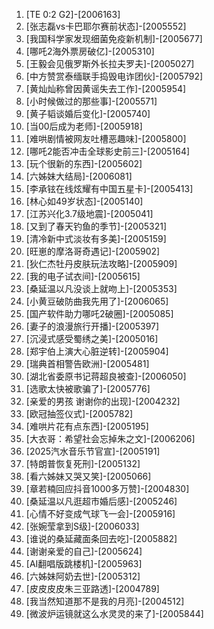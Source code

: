 
1. [TE 0:2 G2]-[2006163]
1. [张志磊vs卡巴耶尔赛前状态]-[2005552]
1. [我国科学家发现细菌免疫新机制]-[2005677]
1. [哪吒2海外票房破亿]-[2005310]
1. [王毅会见俄罗斯外长拉夫罗夫]-[2005027]
1. [中方赞赏泰缅联手捣毁电诈团伙]-[2005792]
1. [黄灿灿称曾因黄谣失去工作]-[2005954]
1. [小时候做过的那些事]-[2005571]
1. [黄子韬谈婚后变化]-[2005740]
1. [当00后成为老师]-[2005918]
1. [难哄剧情被网友吐槽恶趣味]-[2005800]
1. [哪吒2能否冲击全球影史前三]-[2005164]
1. [玩个很新的东西]-[2005602]
1. [六姊妹大结局]-[2006081]
1. [李承铉在线炫耀有中国五星卡]-[2005413]
1. [林心如49岁状态]-[2005140]
1. [江苏兴化3.7级地震]-[2005041]
1. [又到了春天钓鱼的季节]-[2005321]
1. [清冷新中式淡妆有多美]-[2005159]
1. [旺崽的摩洛哥奇遇记]-[2005902]
1. [狄仁杰牡丹皮肤玩法攻略]-[2005909]
1. [我的电子试衣间]-[2005615]
1. [桑延温以凡没谈上就吻上]-[2005353]
1. [小黄豆破防曲我先用了]-[2006065]
1. [国产软件助力哪吒2破圈]-[2005085]
1. [妻子的浪漫旅行开播]-[2005397]
1. [沉浸式感受蜀绣之美]-[2005016]
1. [郑宇伯上演大心脏逆转]-[2005904]
1. [瑞典首相警告欧洲]-[2005481]
1. [湖北省委原书记蒋超良被查]-[2006050]
1. [选歌太快被歌骗了]-[2005776]
1. [亲爱的男孩 谢谢你的出现]-[2004232]
1. [欧冠抽签仪式]-[2005782]
1. [难哄片花有点东西]-[2005195]
1. [大衣哥：希望社会忘掉朱之文]-[2006206]
1. [2025汽水音乐节官宣]-[2005191]
1. [特朗普恢复死刑]-[2005132]
1. [看六姊妹又哭又笑]-[2005066]
1. [章若楠回应抖音1000多万赞]-[2004830]
1. [桑延温以凡逛超市婚后感]-[2005246]
1. [心情不好变成气球飞一会]-[2005916]
1. [张婉莹拿到S级]-[2006033]
1. [谁说的桑延藏面条回去吃]-[2005882]
1. [谢谢亲爱的自己]-[2005624]
1. [AI翻唱版跳楼机]-[2005963]
1. [六姊妹阿奶去世]-[2005312]
1. [皮皮皮皮朱三亚路透]-[2004789]
1. [我当然知道那不是我的月亮]-[2004512]
1. [微波炉运镜就这么水灵灵的来了]-[2005844]